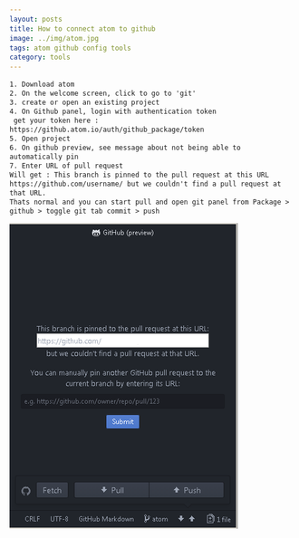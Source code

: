 ```yaml
---
layout: posts
title: How to connect atom to github
image: ../img/atom.jpg
tags: atom github config tools
category: tools
---
```


    1. Download atom
    2. On the welcome screen, click to go to 'git'
    3. create or open an existing project
    4. On Github panel, login with authentication token
     get your token here : https://github.atom.io/auth/github_package/token
    5. Open project
    6. On github preview, see message about not being able to automatically pin
    7. Enter URL of pull request
    Will get : This branch is pinned to the pull request at this URL https://github.com/username/ but we couldn't find a pull request at that URL.
    Thats normal and you can start pull and open git panel from Package > github > toggle git tab commit > push

![atom_cap1](/img/atom_cap1.png)
